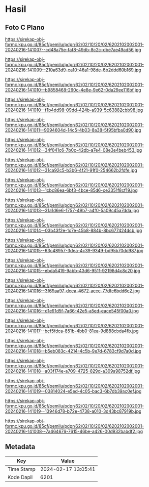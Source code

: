 # Hasil

## Foto C Plano

https://sirekap-obj-formc.kpu.go.id/85cf/pemilu/pdpr/62/02/10/20/02/6202102002001-20240216-141007--cd48a75e-faf8-49db-8c2c-dbe7ae49ad56.jpg

https://sirekap-obj-formc.kpu.go.id/85cf/pemilu/pdpr/62/02/10/20/02/6202102002001-20240216-141009--210a63d9-ca10-46a1-98de-6b2ddd60b169.jpg

https://sirekap-obj-formc.kpu.go.id/85cf/pemilu/pdpr/62/02/10/20/02/6202102002001-20240216-141010--b9858468-260c-4e8e-9e62-0da29ee116bf.jpg

https://sirekap-obj-formc.kpu.go.id/85cf/pemilu/pdpr/62/02/10/20/02/6202102002001-20240216-141010--f1b4dd98-09dd-424b-a939-5c63882cbb98.jpg

https://sirekap-obj-formc.kpu.go.id/85cf/pemilu/pdpr/62/02/10/20/02/6202102002001-20240216-141011--9094604d-14c5-4b03-8a38-5f95bfba0d90.jpg

https://sirekap-obj-formc.kpu.go.id/85cf/pemilu/pdpr/62/02/10/20/02/6202102002001-20240216-141012--34f041c6-7b0c-42db-a7e4-08e3e4beb453.jpg

https://sirekap-obj-formc.kpu.go.id/85cf/pemilu/pdpr/62/02/10/20/02/6202102002001-20240216-141012--31ca92c5-b3b6-4f21-91f0-254662b2fdfe.jpg

https://sirekap-obj-formc.kpu.go.id/85cf/pemilu/pdpr/62/02/10/20/02/6202102002001-20240216-141013--1cbc86ea-6bf3-4bce-85d6-ce3351f8cf19.jpg

https://sirekap-obj-formc.kpu.go.id/85cf/pemilu/pdpr/62/02/10/20/02/6202102002001-20240216-141013--31a1d6e6-1757-49b7-a4f0-5a09c45a7dda.jpg

https://sirekap-obj-formc.kpu.go.id/85cf/pemilu/pdpr/62/02/10/20/02/6202102002001-20240216-141014--03b43f2e-1c7e-45b8-884b-8bc677424dcb.jpg

https://sirekap-obj-formc.kpu.go.id/85cf/pemilu/pdpr/62/02/10/20/02/6202102002001-20240216-141015--63c48957-3dea-4c39-9349-bd95b70dd987.jpg

https://sirekap-obj-formc.kpu.go.id/85cf/pemilu/pdpr/62/02/10/20/02/6202102002001-20240216-141015--ebda5419-9abb-43d6-951f-92198d4c8c20.jpg

https://sirekap-obj-formc.kpu.go.id/85cf/pemilu/pdpr/62/02/10/20/02/6202102002001-20240216-141016--3f69aa97-dcea-4672-aecc-77dfc6bdd6c2.jpg

https://sirekap-obj-formc.kpu.go.id/85cf/pemilu/pdpr/62/02/10/20/02/6202102002001-20240216-141016--d1e91d5f-7a66-42e5-a5ed-eace545f00a0.jpg

https://sirekap-obj-formc.kpu.go.id/85cf/pemilu/pdpr/62/02/10/20/02/6202102002001-20240216-141017--bcf5fdca-851b-4bb0-81ea-9d888cbda4fb.jpg

https://sirekap-obj-formc.kpu.go.id/85cf/pemilu/pdpr/62/02/10/20/02/6202102002001-20240216-141018--b5eb083c-4214-4c5b-9e7d-6783cf9d7a0d.jpg

https://sirekap-obj-formc.kpu.go.id/85cf/pemilu/pdpr/62/02/10/20/02/6202102002001-20240216-141018--a03f174e-a709-4725-829d-a309a98752df.jpg

https://sirekap-obj-formc.kpu.go.id/85cf/pemilu/pdpr/62/02/10/20/02/6202102002001-20240216-141019--03814024-e5ed-4c05-bac3-6b7db39ac0ef.jpg

https://sirekap-obj-formc.kpu.go.id/85cf/pemilu/pdpr/62/02/10/20/02/6202102002001-20240216-141019--13946d78-b72e-4738-a010-3d43bc87919b.jpg

https://sirekap-obj-formc.kpu.go.id/85cf/pemilu/pdpr/62/02/10/20/02/6202102002001-20240216-141008--7a464676-7615-46be-a426-00d932babdf2.jpg


## Metadata

| Key        | Value               |
| ---------- | ------------------- |
| Time Stamp | 2024-02-17 13:05:41 |
| Kode Dapil | 6201                |




